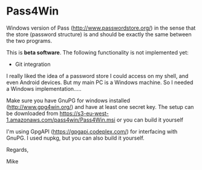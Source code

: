 # Pass4Win
Windows version of Pass (http://www.passwordstore.org/) in the sense that the store (password structure) is and should be exactly the same between the two programs.

This is **beta software**. The following functionality is not implemented yet:
- Git integration

I really liked the idea of a password store I could access on my shell, and even Android devices. But my main PC is a Windows machine.
So I needed a Windows implementation.....

Make sure you have GnuPG for windows installed (http://www.gpg4win.org/) and have at least one secret key.
The setup can be downloaded from https://s3-eu-west-1.amazonaws.com/pass4win/Pass4Win.msi or you can build it yourself

I'm using GpgAPI (https://gpgapi.codeplex.com/) for interfacing with GnuPG. I used nupkg, but you can also build it yourself.


Regards,

Mike
